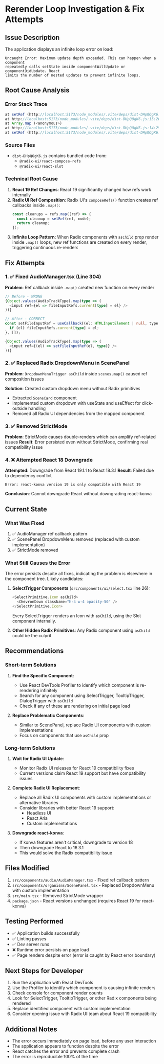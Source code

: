 # Rerender Loop Investigation & Fix Attempts

## Issue Description

The application displays an infinite loop error on load:
```
Uncaught Error: Maximum update depth exceeded. This can happen when a component 
repeatedly calls setState inside componentWillUpdate or componentDidUpdate. React 
limits the number of nested updates to prevent infinite loops.
```

## Root Cause Analysis

### Error Stack Trace
```javascript
at setRef (http://localhost:5173/node_modules/.vite/deps/dist-DHpQOgK6.js:8:40)
at http://localhost:5173/node_modules/.vite/deps/dist-DHpQOgK6.js:15:20
at Array.map (<anonymous>)
at http://localhost:5173/node_modules/.vite/deps/dist-DHpQOgK6.js:14:25
at setRef (http://localhost:5173/node_modules/.vite/deps/dist-DHpQOgK6.js:8:40)
```

### Source Files
- `dist-DHpQOgK6.js` contains bundled code from:
  - `@radix-ui/react-compose-refs`
  - `@radix-ui/react-slot`

### Technical Root Cause
1. **React 19 Ref Changes**: React 19 significantly changed how refs work internally
2. **Radix UI Ref Composition**: Radix UI's `composeRefs()` function creates ref callbacks inside `.map()`:
   ```javascript
   const cleanups = refs.map((ref) => {
     const cleanup = setRef(ref, node);
     return cleanup;
   });
   ```
3. **Infinite Loop Pattern**: When Radix components with `asChild` prop render inside `.map()` loops, new ref functions are created on every render, triggering continuous re-renders

## Fix Attempts

### 1. ✅ Fixed AudioManager.tsx (Line 304)
**Problem**: Ref callback inside `.map()` created new function on every render
```typescript
// Before - WRONG
{Object.values(AudioTrackType).map(type => (
  <input ref={el => fileInputRefs.current[type] = el} />
))}

// After - CORRECT
const setFileInputRef = useCallback((el: HTMLInputElement | null, type: string) => {
  if (el) fileInputRefs.current[type] = el;
}, []);

{Object.values(AudioTrackType).map(type => (
  <input ref={(el) => setFileInputRef(el, type)} />
))}
```

### 2. ✅ Replaced Radix DropdownMenu in ScenePanel
**Problem**: `DropdownMenuTrigger asChild` inside `scenes.map()` caused ref composition issues

**Solution**: Created custom dropdown menu without Radix primitives
- Extracted `SceneCard` component
- Implemented custom dropdown with useState and useEffect for click-outside handling
- Removed all Radix UI dependencies from the mapped component

### 3. ✅ Removed StrictMode
**Problem**: StrictMode causes double-renders which can amplify ref-related issues
**Result**: Error persisted even without StrictMode, confirming real compatibility issue

### 4. ❌ Attempted React 18 Downgrade
**Attempted**: Downgrade from React 19.1.1 to React 18.3.1
**Result**: Failed due to dependency conflict
```
Error: react-konva version 19 is only compatible with React 19
```
**Conclusion**: Cannot downgrade React without downgrading react-konva

## Current State

### What Was Fixed
1. ✅ AudioManager ref callback pattern
2. ✅ ScenePanel DropdownMenu removed (replaced with custom implementation)
3. ✅ StrictMode removed

### What Still Causes the Error
The error persists despite all fixes, indicating the problem is elsewhere in the component tree. Likely candidates:

1. **SelectTrigger Components** (`src/components/ui/select.tsx` line 26):
   ```typescript
   <SelectPrimitive.Icon asChild>
     <ChevronDown className="h-4 w-4 opacity-50" />
   </SelectPrimitive.Icon>
   ```
   Every SelectTrigger renders an Icon with `asChild`, using the Slot component internally.

2. **Other Hidden Radix Primitives**: Any Radix component using `asChild` could be the culprit

## Recommendations

### Short-term Solutions
1. **Find the Specific Component**: 
   - Use React DevTools Profiler to identify which component is re-rendering infinitely
   - Search for any component using SelectTrigger, TooltipTrigger, DialogTrigger with `asChild`
   - Check if any of these are rendering on initial page load

2. **Replace Problematic Components**:
   - Similar to ScenePanel, replace Radix UI components with custom implementations
   - Focus on components that use `asChild` prop

### Long-term Solutions
1. **Wait for Radix UI Update**:
   - Monitor Radix UI releases for React 19 compatibility fixes
   - Current versions claim React 19 support but have compatibility issues

2. **Complete Radix UI Replacement**:
   - Replace all Radix UI components with custom implementations or alternative libraries
   - Consider libraries with better React 19 support:
     - Headless UI
     - React Aria
     - Custom implementations

3. **Downgrade react-konva**:
   - If konva features aren't critical, downgrade to version 18
   - Then downgrade React to 18.3.1
   - This would solve the Radix compatibility issue

## Files Modified

1. `src/components/audio/AudioManager.tsx` - Fixed ref callback pattern
2. `src/components/organisms/ScenePanel.tsx` - Replaced DropdownMenu with custom implementation
3. `src/main.tsx` - Removed StrictMode wrapper
4. `package.json` - React versions unchanged (requires React 19 for react-konva)

## Testing Performed

- ✅ Application builds successfully
- ✅ Linting passes
- ✅ Dev server runs
- ❌ Runtime error persists on page load
- ✅ Page renders despite error (error is caught by React error boundary)

## Next Steps for Developer

1. Run the application with React DevTools
2. Use the Profiler to identify which component is causing infinite renders
3. Check console for component render counts
4. Look for SelectTrigger, TooltipTrigger, or other Radix components being rendered
5. Replace identified component with custom implementation
6. Consider opening issue with Radix UI team about React 19 compatibility

## Additional Notes

- The error occurs immediately on page load, before any user interaction
- The application appears to function despite the error
- React catches the error and prevents complete crash
- The error is reproducible 100% of the time
